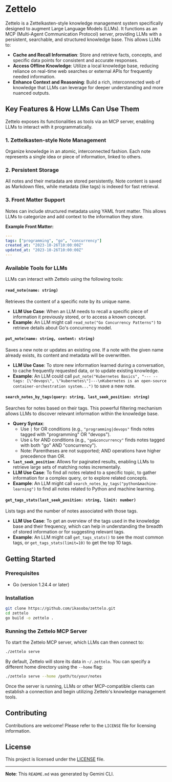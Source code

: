 # Zettelo

Zettelo is a Zettelkasten-style knowledge management system specifically designed to augment Large Language Models (LLMs). It functions as an MCP (Multi-Agent Communication Protocol) server, providing LLMs with a persistent, searchable, and structured knowledge base. This allows LLMs to:

-   **Cache and Recall Information**: Store and retrieve facts, concepts, and specific data points for consistent and accurate responses.
-   **Access Offline Knowledge**: Utilize a local knowledge base, reducing reliance on real-time web searches or external APIs for frequently needed information.
-   **Enhance Context and Reasoning**: Build a rich, interconnected web of knowledge that LLMs can leverage for deeper understanding and more nuanced outputs.

## Key Features & How LLMs Can Use Them

Zettelo exposes its functionalities as tools via an MCP server, enabling LLMs to interact with it programmatically.

### 1. Zettelkasten-style Note Management

Organize knowledge in an atomic, interconnected fashion. Each note represents a single idea or piece of information, linked to others.

### 2. Persistent Storage

All notes and their metadata are stored persistently. Note content is saved as Markdown files, while metadata (like tags) is indexed for fast retrieval.

### 3. Front Matter Support

Notes can include structured metadata using YAML front matter. This allows LLMs to categorize and add context to the information they store.

**Example Front Matter:**

```yaml
---
tags: ["programming", "go", "concurrency"]
created_at: "2023-10-26T10:00:00Z"
updated_at: "2023-10-26T10:00:00Z"
---
```

### Available Tools for LLMs

LLMs can interact with Zettelo using the following tools:

#### `read_note(name: string)`

Retrieves the content of a specific note by its unique name.

-   **LLM Use Case**: When an LLM needs to recall a specific piece of information it previously stored, or to access a known concept.
-   **Example**: An LLM might call `read_note("Go Concurrency Patterns")` to retrieve details about Go's concurrency model.

#### `put_note(name: string, content: string)`

Saves a new note or updates an existing one. If a note with the given name already exists, its content and metadata will be overwritten.

-   **LLM Use Case**: To store new information learned during a conversation, to cache frequently requested data, or to update existing knowledge.
-   **Example**: An LLM could call `put_note("Kubernetes Basics", "---
--tags: [\"devops\", \"kubernetes\"]---\nKubernetes is an open-source container-orchestration system...")` to save a new note.

#### `search_notes_by_tags(query: string, last_seek_position: string)`

Searches for notes based on their tags. This powerful filtering mechanism allows LLMs to discover relevant information within the knowledge base.

-   **Query Syntax**:
    -   Use `|` for OR conditions (e.g., `"programming|devops"` finds notes tagged with "programming" OR "devops").
    -   Use `&` for AND conditions (e.g., `"go&concurrency"` finds notes tagged with both "go" AND "concurrency").
    -   Note: Parentheses are not supported; AND operations have higher precedence than OR.
-   **`last_seek_position`**: Allows for paginated results, enabling LLMs to retrieve large sets of matching notes incrementally.
-   **LLM Use Case**: To find all notes related to a specific topic, to gather information for a complex query, or to explore related concepts.
-   **Example**: An LLM might call `search_notes_by_tags("python&machine-learning")` to find all notes related to Python and machine learning.

#### `get_tags_stats(last_seek_position: string, limit: number)`

Lists tags and the number of notes associated with those tags.

-   **LLM Use Case**: To get an overview of the tags used in the knowledge base and their frequency, which can help in understanding the breadth of stored information or for suggesting relevant tags.
-   **Example**: An LLM might call `get_tags_stats()` to see the most common tags, or `get_tags_stats(limit=10)` to get the top 10 tags.

## Getting Started

### Prerequisites

-   Go (version 1.24.4 or later)

### Installation

```bash
git clone https://github.com/ikasoba/zettelo.git
cd zettelo
go build -o zettelo .
```

### Running the Zettelo MCP Server

To start the Zettelo MCP server, which LLMs can then connect to:

```bash
./zettelo serve
```

By default, Zettelo will store its data in `~/.zettelo`. You can specify a different home directory using the `--home` flag:

```bash
./zettelo serve --home /path/to/your/notes
```

Once the server is running, LLMs or other MCP-compatible clients can establish a connection and begin utilizing Zettelo's knowledge management tools.

## Contributing

Contributions are welcome! Please refer to the `LICENSE` file for licensing information.

## License

This project is licensed under the [LICENSE](LICENSE) file.

---

**Note**: This `README.md` was generated by Gemini CLI.